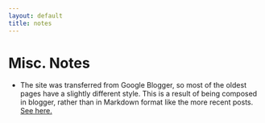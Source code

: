 ```yaml
---
layout: default
title: notes
---
```


# Misc. Notes

- The site was transferred from Google Blogger, so most of the oldest pages have a slightly different style.  This is a result of being composed in blogger, rather than in Markdown format like the more recent posts.  [See here.](/2017/06/05/new-blog-location)

